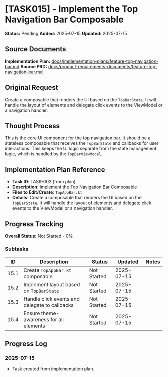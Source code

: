 # [TASK015] - Implement the Top Navigation Bar Composable

**Status:** Pending
**Added:** 2025-07-15
**Updated:** 2025-07-15

## Source Documents
**Implementation Plan:** [docs/implementation-plans/feature-top-navigation-bar.md](docs/implementation-plans/feature-top-navigation-bar.md)
**Source PRD:** [docs/product-requirements-documents/feature-top-navigation-bar.md](docs/product-requirements-documents/feature-top-navigation-bar.md)

## Original Request
Create a composable that renders the UI based on the `TopBarState`. It will handle the layout of elements and delegate click events to the ViewModel or a navigation handler.

## Thought Process
This is the core UI component for the top navigation bar. It should be a stateless composable that receives the `TopBarState` and callbacks for user interactions. This keeps the UI logic separate from the state management logic, which is handled by the `TopBarViewModel`.

## Implementation Plan Reference
- **Task ID**: TASK-002 (from plan)
- **Description**: Implement the Top Navigation Bar Composable
- **Files to Edit/Create**: `TopAppBar.kt`
- **Details**: Create a composable that renders the UI based on the `TopBarState`. It will handle the layout of elements and delegate click events to the ViewModel or a navigation handler.

## Progress Tracking

**Overall Status:** Not Started - 0%

### Subtasks
| ID | Description | Status | Updated | Notes |
|----|-------------|--------|---------|-------|
| 15.1 | Create `TopAppBar.kt` composable | Not Started | 2025-07-15 | |
| 15.2 | Implement layout based on `TopBarState` | Not Started | 2025-07-15 | |
| 15.3 | Handle click events and delegate to callbacks | Not Started | 2025-07-15 | |
| 15.4 | Ensure theme-awareness for all elements | Not Started | 2025-07-15 | |

## Progress Log
### 2025-07-15
- Task created from implementation plan.
